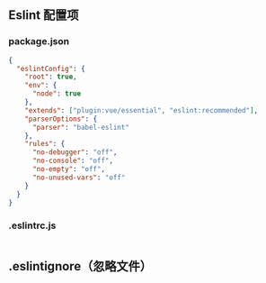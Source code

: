 ## Eslint 配置项

### package.json

```json
{
  "eslintConfig": {
    "root": true,
    "env": {
      "node": true
    },
    "extends": ["plugin:vue/essential", "eslint:recommended"],
    "parserOptions": {
      "parser": "babel-eslint"
    },
    "rules": {
      "no-debugger": "off",
      "no-console": "off",
      "no-empty": "off",
      "no-unused-vars": "off"
    }
  }
}
```

### .eslintrc.js

```javascript

```

## .eslintignore（忽略文件）
